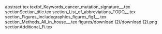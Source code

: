 abstract.tex
textbf_Keywords_cancer_mutation_signature__.tex
sectionSection_title.tex
section_List_of_abbreviations_TODO__.tex
section_Figures_includegraphics_figures_fig1__.tex
section_Methods_All_in_house__.tex
figures/download (2)/download (2).png
sectionAdditional_Fi.tex
